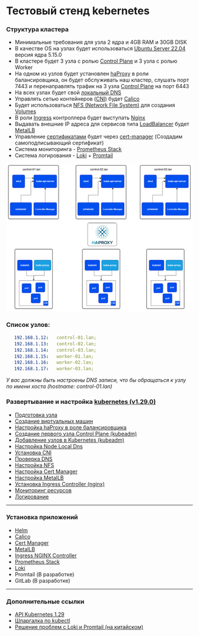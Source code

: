# Тестовый стенд kebernetes

### Структура кластера
* Минимальные требования для узла 2 ядра и 4GB RAM и 30GB DISK
* В качестве OS на узлах будет использоваться [Ubuntu Server 22.04](https://ubuntu.com/download/server) версия ядра 5.15.0 
* В кластере будет 3 узла с ролью [Control Plane](https://kubernetes.io/docs/concepts/overview/components/#control-plane-components) и 3 узла с ролью Worker
* На одном из узлов будет установлен [haProxy](https://www.haproxy.com/blog/haproxy-configuration-basics-load-balance-your-servers) в роли балансировщика, он будет обслуживать наш кластер, слушать порт 7443
и перенаправлять трафик на 3 узла [Control Plane](https://kubernetes.io/docs/concepts/overview/components/#control-plane-components) на порт 6443
* На всех узлах будет свой [локальный DNS](https://kubernetes.io/docs/tasks/administer-cluster/nodelocaldns/)
* Управлять сетью контейнеров ([CNI](https://github.com/containernetworking/cni?tab=readme-ov-file)) будет [Calico](https://www.tigera.io/tigera-products/calico/)
* Будет использоваться [NFS (Network File System)](https://ubuntu.com/server/docs/service-nfs) для создания [Volumes](https://kubernetes.io/docs/concepts/storage/volumes/)
* В роли [Ingress](https://kubernetes.io/docs/concepts/services-networking/ingress/) контроллера будет выступать [Nginx](https://kubernetes.github.io/ingress-nginx/)
* Выдавать внешние IP адреса для сервисов типа [LoadBalancer](https://kubernetes.io/docs/tasks/access-application-cluster/create-external-load-balancer/) будет [MetalLB](https://metallb.org/)
* Управление [сертификатами](https://kubernetes.io/docs/tasks/administer-cluster/certificates/) будет через [cert-manager](https://cert-manager.io/docs/) (Создадим самоподписывающий сертификат)
* Система мониторинга - [Prometheus Stack](https://artifacthub.io/packages/helm/prometheus-community/kube-prometheus-stack)
* Система логирования - [Loki](https://grafana.com/docs/loki/latest/) + [Promtail](https://grafana.com/docs/loki/latest/send-data/promtail/)

![cluster.png](./img/cluster.png)

### Список узлов:

```yaml
   192.168.1.12:   control-01.lan;
   192.168.1.13:   control-02.lan;
   192.168.1.14:   control-03.lan;
   192.168.1.15:   worker-01.lan;
   192.168.1.16:   worker-02.lan;
   192.168.1.17:   worker-03.lan;
```

*У вас должны быть настроены DNS записи, что бы обращаться к узлу по имени хоста (hostname: control-01.lan)*

### Развертывание и настройка [kubernetes (v1.29.0)](https://kubernetes.io/blog/2023/12/13/kubernetes-v1-29-release/)

* [Подготовка узла](./00-preparing-machine/README.md)
* [Создание виртуальных машин](./01-create-vm-machine/README.md)
* [Настройка haProxy в роле балансировщика](./02-haProxy/README.md)
* [Создание первого узла Control Plane (kubeadm)](./03-first-control-plane/README.md)
* [Добавление узлов в Kubernetes (kubeadm)](./04-add-node/README.md)
* [Настройка Node Local Dns](./05-node-local-dns/README.md)
* [Установка CNI](./06-calico/README.md)
* [Проверка DNS](./07-check-dns/README.md)
* [Настройка NFS](./08-nfs/README.md)
* [Настройка Cert Manager](./09-cert-manager/README.md)
* [Настройка MetalLB](./10-metal-lb/README.md)
* [Установка Ingress Controller (nginx)](./install-ingress-nginx-controller/README.md)
* [Мониторинг ресурсов](./11-monitoring/README.md)
* [Логирование](./12-logi/README.md)

---

### Установка приложений

* [Helm](./install-helm/README.md)
* [Calico](./06-calico/README.md)
* [Cert Manager](./install-cert-namager/README.md)
* [MetalLB](./install-metal-lb/README.md)
* [Ingress NGINX Controller](./install-ingress-nginx-controller/README.md)
* [Prometheus Stack](./install-prometheus-stack/README.md)
* [Loki](./install-loki/README.md)
* Promtail (В разработке)
* GitLab (В разработке)


---

### Дополнительные ссылки
* [API Kubernetes 1.29](https://kubernetes.io/docs/reference/generated/kubernetes-api/v1.29/) 
* [Шпаргалка по kubectl](https://kubernetes.io/ru/docs/reference/kubectl/cheatsheet/)
* [Решение проблем с Loki и Promtail (на китайском)](https://www.jianshu.com/p/6b24340c2cf1)